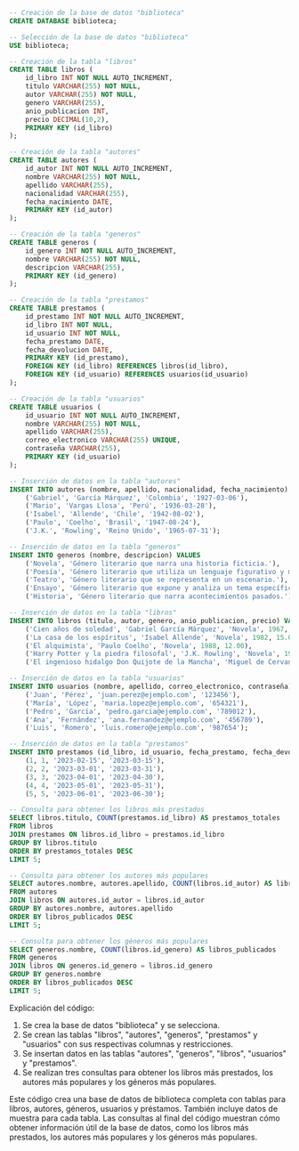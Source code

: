 ```sql
-- Creación de la base de datos "biblioteca"
CREATE DATABASE biblioteca;

-- Selección de la base de datos "biblioteca"
USE biblioteca;

-- Creación de la tabla "libros"
CREATE TABLE libros (
    id_libro INT NOT NULL AUTO_INCREMENT,
    titulo VARCHAR(255) NOT NULL,
    autor VARCHAR(255) NOT NULL,
    genero VARCHAR(255),
    anio_publicacion INT,
    precio DECIMAL(10,2),
    PRIMARY KEY (id_libro)
);

-- Creación de la tabla "autores"
CREATE TABLE autores (
    id_autor INT NOT NULL AUTO_INCREMENT,
    nombre VARCHAR(255) NOT NULL,
    apellido VARCHAR(255),
    nacionalidad VARCHAR(255),
    fecha_nacimiento DATE,
    PRIMARY KEY (id_autor)
);

-- Creación de la tabla "generos"
CREATE TABLE generos (
    id_genero INT NOT NULL AUTO_INCREMENT,
    nombre VARCHAR(255) NOT NULL,
    descripcion VARCHAR(255),
    PRIMARY KEY (id_genero)
);

-- Creación de la tabla "prestamos"
CREATE TABLE prestamos (
    id_prestamo INT NOT NULL AUTO_INCREMENT,
    id_libro INT NOT NULL,
    id_usuario INT NOT NULL,
    fecha_prestamo DATE,
    fecha_devolucion DATE,
    PRIMARY KEY (id_prestamo),
    FOREIGN KEY (id_libro) REFERENCES libros(id_libro),
    FOREIGN KEY (id_usuario) REFERENCES usuarios(id_usuario)
);

-- Creación de la tabla "usuarios"
CREATE TABLE usuarios (
    id_usuario INT NOT NULL AUTO_INCREMENT,
    nombre VARCHAR(255) NOT NULL,
    apellido VARCHAR(255),
    correo_electronico VARCHAR(255) UNIQUE,
    contraseña VARCHAR(255),
    PRIMARY KEY (id_usuario)
);

-- Inserción de datos en la tabla "autores"
INSERT INTO autores (nombre, apellido, nacionalidad, fecha_nacimiento) VALUES
    ('Gabriel', 'García Márquez', 'Colombia', '1927-03-06'),
    ('Mario', 'Vargas Llosa', 'Perú', '1936-03-28'),
    ('Isabel', 'Allende', 'Chile', '1942-08-02'),
    ('Paulo', 'Coelho', 'Brasil', '1947-08-24'),
    ('J.K.', 'Rowling', 'Reino Unido', '1965-07-31');

-- Inserción de datos en la tabla "generos"
INSERT INTO generos (nombre, descripcion) VALUES
    ('Novela', 'Género literario que narra una historia ficticia.'),
    ('Poesía', 'Género literario que utiliza un lenguaje figurativo y musical.'),
    ('Teatro', 'Género literario que se representa en un escenario.'),
    ('Ensayo', 'Género literario que expone y analiza un tema específico.'),
    ('Historia', 'Género literario que narra acontecimientos pasados.');

-- Inserción de datos en la tabla "libros"
INSERT INTO libros (titulo, autor, genero, anio_publicacion, precio) VALUES
    ('Cien años de soledad', 'Gabriel García Márquez', 'Novela', 1967, 20.00),
    ('La casa de los espíritus', 'Isabel Allende', 'Novela', 1982, 15.00),
    ('El alquimista', 'Paulo Coelho', 'Novela', 1988, 12.00),
    ('Harry Potter y la piedra filosofal', 'J.K. Rowling', 'Novela', 1997, 10.00),
    ('El ingenioso hidalgo Don Quijote de la Mancha', 'Miguel de Cervantes Saavedra', 'Novela', 1605, 18.00);

-- Inserción de datos en la tabla "usuarios"
INSERT INTO usuarios (nombre, apellido, correo_electronico, contraseña) VALUES
    ('Juan', 'Pérez', 'juan.perez@ejemplo.com', '123456'),
    ('María', 'López', 'maria.lopez@ejemplo.com', '654321'),
    ('Pedro', 'García', 'pedro.garcia@ejemplo.com', '789012'),
    ('Ana', 'Fernández', 'ana.fernandez@ejemplo.com', '456789'),
    ('Luis', 'Romero', 'luis.romero@ejemplo.com', '987654');

-- Inserción de datos en la tabla "prestamos"
INSERT INTO prestamos (id_libro, id_usuario, fecha_prestamo, fecha_devolucion) VALUES
    (1, 1, '2023-02-15', '2023-03-15'),
    (2, 2, '2023-03-01', '2023-03-31'),
    (3, 3, '2023-04-01', '2023-04-30'),
    (4, 4, '2023-05-01', '2023-05-31'),
    (5, 5, '2023-06-01', '2023-06-30');

-- Consulta para obtener los libros más prestados
SELECT libros.titulo, COUNT(prestamos.id_libro) AS prestamos_totales
FROM libros
JOIN prestamos ON libros.id_libro = prestamos.id_libro
GROUP BY libros.titulo
ORDER BY prestamos_totales DESC
LIMIT 5;

-- Consulta para obtener los autores más populares
SELECT autores.nombre, autores.apellido, COUNT(libros.id_autor) AS libros_publicados
FROM autores
JOIN libros ON autores.id_autor = libros.id_autor
GROUP BY autores.nombre, autores.apellido
ORDER BY libros_publicados DESC
LIMIT 5;

-- Consulta para obtener los géneros más populares
SELECT generos.nombre, COUNT(libros.id_genero) AS libros_publicados
FROM generos
JOIN libros ON generos.id_genero = libros.id_genero
GROUP BY generos.nombre
ORDER BY libros_publicados DESC
LIMIT 5;
```

Explicación del código:

1. Se crea la base de datos "biblioteca" y se selecciona.
2. Se crean las tablas "libros", "autores", "generos", "prestamos" y "usuarios" con sus respectivas columnas y restricciones.
3. Se insertan datos en las tablas "autores", "generos", "libros", "usuarios" y "prestamos".
4. Se realizan tres consultas para obtener los libros más prestados, los autores más populares y los géneros más populares.

Este código crea una base de datos de biblioteca completa con tablas para libros, autores, géneros, usuarios y préstamos. También incluye datos de muestra para cada tabla. Las consultas al final del código muestran cómo obtener información útil de la base de datos, como los libros más prestados, los autores más populares y los géneros más populares.